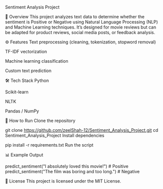 Sentiment Analysis Project

📌 Overview
This project analyzes text data to determine whether the sentiment is Positive or Negative using Natural Language Processing (NLP) and Machine Learning techniques.
It’s designed for movie reviews but can be adapted for product reviews, social media posts, or feedback analysis.

⚙️ Features
Text preprocessing (cleaning, tokenization, stopword removal)

TF-IDF vectorization

Machine learning classification

Custom text prediction

🛠 Tech Stack
Python

Scikit-learn

NLTK

Pandas / NumPy

🚀 How to Run
Clone the repository


git clone https://github.com/zeelShah-12/Sentiment_Analysis_Project.git
cd Sentiment_Analysis_Project
Install dependencies

pip install -r requirements.txt
Run the script

📊 Example Output

predict_sentiment("I absolutely loved this movie!")  # Positive  
predict_sentiment("The film was boring and too long.")  # Negative

📄 License
This project is licensed under the MIT License.

